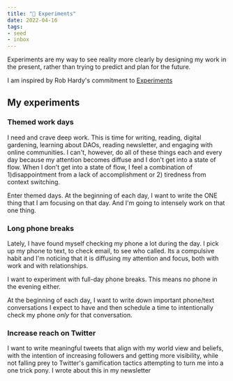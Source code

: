```yaml
---
title: "🥼 Experiments"
date: 2022-04-16
tags:
- seed
- inbox
---
```

Experiments are my way to see reality more clearly by designing my work in the present, rather than trying to predict and plan for the future. 

I am inspired by Rob Hardy's commitment to [Experiments](https://ungated.media/experiments/)

## My experiments
### Themed work days
I need and crave deep work. This is time for writing, reading, digital gardening, learning about DAOs, reading newsletter, and engaging with online communities. I can't, however, do all of these things each and every day because my attention becomes diffuse and I don't get into a state of flow. When I don't get into a state of flow, I feel a combination of 1)disappointment from a lack of accomplishment or 2) tiredness from context switching.

Enter themed days. At the beginning of each day, I want to write the ONE thing that I am focusing on that day. And I'm going to intensely work on that one thing. 

### Long phone breaks
Lately, I have found myself checking my phone a lot during the day. I pick up my phone to text, to check email, to see who called. Its a compulsive habit and I'm noticing that it is diffusing my attention and focus, both with work and with relationships.

I want to experiment with full-day phone breaks. This means no phone in the evening either. 

At the beginning of each day, I want to write down important phone/text conversations I expect to have and then schedule a time to intentionally check my phone *only* for that conversation. 

### Increase reach on Twitter
I want to write meaningful tweets that align with my world view and beliefs, with the intention of increasing followers and getting more visibility, while not falling prey to Twitter's gamification tactics attempting to turn me into a one trick pony. I wrote about this in my newsletter 

